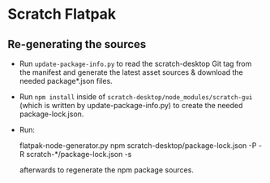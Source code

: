 # Scratch Flatpak

## Re-generating the sources

- Run `update-package-info.py` to read the scratch-desktop Git tag from the manifest and generate
  the latest asset sources & download the needed package\*.json files.
- Run `npm install` inside of `scratch-desktop/node_modules/scratch-gui` (which is written by
  update-package-info.py) to create the needed package-lock.json.
- Run:

    flatpak-node-generator.py npm scratch-desktop/package-lock.json -P -R scratch-\*/package-lock.json -s

  afterwards to regenerate the npm package sources.

